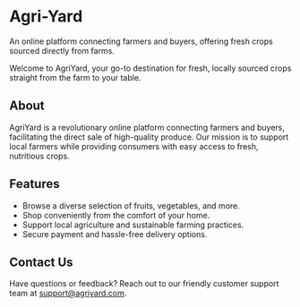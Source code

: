# Agri-Yard
An online platform connecting farmers and buyers, offering fresh crops sourced directly from farms.

Welcome to AgriYard, your go-to destination for fresh, locally sourced crops straight from the farm to your table.

## About
AgriYard is a revolutionary online platform connecting farmers and buyers, facilitating the direct sale of high-quality produce. Our mission is to support local farmers while providing consumers with easy access to fresh, nutritious crops.

## Features
- Browse a diverse selection of fruits, vegetables, and more.
- Shop conveniently from the comfort of your home.
- Support local agriculture and sustainable farming practices.
- Secure payment and hassle-free delivery options.


## Contact Us
Have questions or feedback? Reach out to our friendly customer support team at support@agriyard.com.
